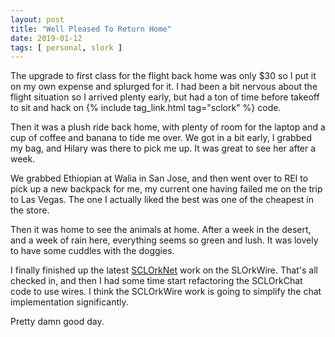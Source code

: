 ```yaml
---
layout: post
title: "Well Pleased To Return Home"
date: 2019-01-12
tags: [ personal, slork ]
---
```


The upgrade to first class for the flight back home was only $30 so I put it on
my own expense and splurged for it. I had been a bit nervous about the flight
situation so I arrived plenty early, but had a ton of time before takeoff to
sit and hack on {% include tag_link.html tag="sclork" %} code.

Then it was a plush ride back home, with plenty of room for the laptop and a
cup of coffee and banana to tide me over. We got in a bit early, I grabbed my
bag, and Hilary was there to pick me up. It was great to see her after a week.

We grabbed Ethiopian at Walia in San Jose, and then went over to REI to pick
up a new backpack for me, my current one having failed me on the trip to Las
Vegas. The one I actually liked the best was one of the cheapest in the store.

Then it was home to see the animals at home. After a week in the desert, and a
week of rain here, everything seems so green and lush. It was lovely to have
some cuddles with the doggies.

I finally finished up the latest
[SCLOrkNet](https://github.com/lnihlen/SCLOrkNet) work on the SLOrkWire. That's
all checked in, and then I had some time start refactoring the SCLOrkChat code
to use wires. I think the SCLOrkWire work is going to simplify the chat
implementation significantly.

Pretty damn good day.

